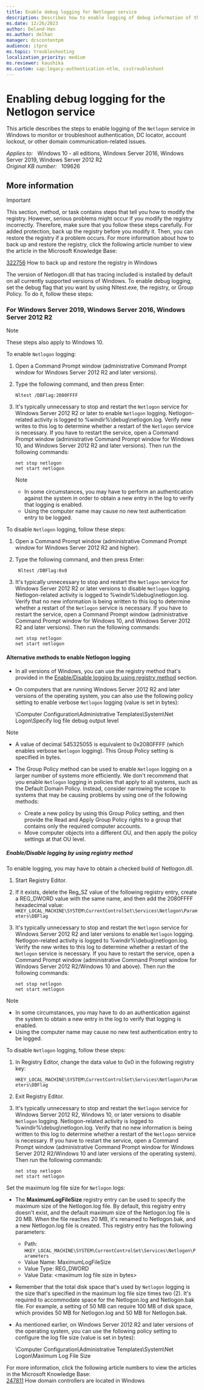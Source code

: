 ```yaml
---
title: Enable debug logging for Netlogon service
description: Describes how to enable logging of debug information of the Netlogon service.
ms.date: 12/26/2023
author: Deland-Han
ms.author: delhan
manager: dcscontentpm
audience: itpro
ms.topic: troubleshooting
localization_priority: medium
ms.reviewer: kaushika
ms.custom: sap:legacy-authentication-ntlm, csstroubleshoot
---
```

# Enabling debug logging for the Netlogon service

This article describes the steps to enable logging of the `Netlogon` service in Windows to monitor or troubleshoot authentication, DC locator, account lockout, or other domain communication-related issues.

_Applies to:_ &nbsp; Windows 10 - all editions, Windows Server 2016, Windows Server 2019, Windows Server 2012 R2  
_Original KB number:_ &nbsp; 109626

## More information

> [!IMPORTANT]
> This section, method, or task contains steps that tell you how to modify the registry. However, serious problems might occur if you modify the registry incorrectly. Therefore, make sure that you follow these steps carefully. For added protection, back up the registry before you modify it. Then, you can restore the registry if a problem occurs. For more information about how to back up and restore the registry, click the following article number to view the article in the Microsoft Knowledge Base:
>
> [322756](https://support.microsoft.com/help/322756) How to back up and restore the registry in Windows

The version of Netlogon.dll that has tracing included is installed by default on all currently supported versions of Windows. To enable debug logging, set the debug flag that you want by using Nltest.exe, the registry, or Group Policy. To do it, follow these steps:

### For Windows Server 2019, Windows Server 2016, Windows Server 2012 R2

> [!NOTE]
> These steps also apply to Windows 10.

To enable `Netlogon` logging:

1. Open a Command Prompt window (administrative Command Prompt window for Windows Server 2012 R2 and later versions).
2. Type the following command, and then press Enter:  

    ```console
    Nltest /DBFlag:2080FFFF
    ```

3. It's typically unnecessary to stop and restart the `Netlogon` service for Windows Server 2012 R2 or later to enable `Netlogon` logging. Netlogon-related activity is logged to %windir%\debug\netlogon.log. Verify new writes to this log to determine whether a restart of the `Netlogon` service is necessary. If you have to restart the service, open a Command Prompt window (administrative Command Prompt window for Windows 10, and Windows Server 2012 R2 and later versions). Then run the following commands:

    ```console
    net stop netlogon
    net start netlogon
    ```

    > [!NOTE]
    >
    > - In some circumstances, you may have to perform an authentication against the system in order to obtain a new entry in the log to verify that logging is enabled.
    > - Using the computer name may cause no new test authentication entry to be logged.

To disable `Netlogon` logging, follow these steps:

1. Open a Command Prompt window (administrative Command Prompt window for Windows Server 2012 R2 and higher).
2. Type the following command, and then press Enter:  

    ```console
     Nltest /DBFlag:0x0
    ```

3. It's typically unnecessary to stop and restart the `Netlogon` service for Windows Server 2012 R2 or later versions to disable `Netlogon` logging. Netlogon-related activity is logged to %windir%\debug\netlogon.log. Verify that no new information is being written to this log to determine whether a restart of the `Netlogon` service is necessary. If you have to restart the service, open a Command Prompt window (administrative Command Prompt window for Windows 10, and Windows Server 2012 R2 and later versions). Then run the following commands:  

    ```console
    net stop netlogon
    net start netlogon
    ```

#### Alternative methods to enable Netlogon logging

- In all versions of Windows, you can use the registry method that's provided in the [Enable/Disable logging by using registry method](#enabledisable-logging-by-using-registry-method) section.
- On computers that are running Windows Server 2012 R2 and later versions of the operating system, you can also use the following policy setting to enable verbose `Netlogon` logging (value is set in bytes):  

    \Computer Configuration\Administrative Templates\System\Net Logon\Specify log file debug output level

> [!NOTE]
>
> - A value of decimal 545325055 is equivalent to 0x2080FFFF (which enables verbose `Netlogon` logging). This Group Policy setting is specified in bytes.
> - The Group Policy method can be used to enable `Netlogon` logging on a larger number of systems more efficiently. We don't recommend that you enable `Netlogon` logging in policies that apply to all systems, such as the Default Domain Policy. Instead, consider narrowing the scope to systems that may be causing problems by using one of the following methods:
>
>   - Create a new policy by using this Group Policy setting, and then provide the Read and Apply Group Policy rights to a group that contains only the required computer accounts.
>   - Move computer objects into a different OU, and then apply the policy settings at that OU level.

##### Enable/Disable logging by using registry method

To enable logging, you may have to obtain a checked build of Netlogon.dll.

1. Start Registry Editor.
2. If it exists, delete the Reg_SZ value of the following registry entry, create a REG_DWORD value with the same name, and then add the 2080FFFF hexadecimal value:  
    `HKEY_LOCAL_MACHINE\SYSTEM\CurrentControlSet\Services\Netlogon\Parameters\DBFlag`
3. It's typically unnecessary to stop and restart the `Netlogon` service for Windows Server 2012 R2 and later versions to enable `Netlogon` logging. Netlogon-related activity is logged to %windir%\debug\netlogon.log. Verify the new writes to this log to determine whether a restart of the `Netlogon` service is necessary. If you have to restart the service, open a Command Prompt window (administrative Command Prompt window for Windows Server 2012 R2/Windows 10 and above). Then run the following commands:  

    ```console
    net stop netlogon
    net start netlogon
    ```

> [!NOTE]
>
> - In some circumstances, you may have to do an authentication against the system to obtain a new entry in the log to verify that logging is enabled.
> - Using the computer name may cause no new test authentication entry to be logged.

To disable `Netlogon` logging, follow these steps:

1. In Registry Editor, change the data value to 0x0 in the following registry key:

    `HKEY_LOCAL_MACHINE\SYSTEM\CurrentControlSet\Services\Netlogon\Parameters\DBFlag`
2. Exit Registry Editor.
3. It's typically unnecessary to stop and restart the `Netlogon` service for Windows Server 2012 R2, Windows 10, or later versions to disable `Netlogon` logging. Netlogon-related activity is logged to %windir%\debug\netlogon.log. Verify that no new information is being written to this log to determine whether a restart of the `Netlogon` service is necessary. If you have to restart the service, open a Command Prompt window (administrative Command Prompt window for Windows Server 2012 R2/Windows 10 and later versions of the operating system). Then run the following commands:  

    ```console
    net stop netlogon
    net start netlogon
    ```

Set the maximum log file size for `Netlogon` logs:

- The **MaximumLogFileSize** registry entry can be used to specify the maximum size of the Netlogon.log file. By default, this registry entry doesn't exist, and the default maximum size of the Netlogon.log file is 20 MB. When the file reaches 20 MB, it's renamed to Netlogon.bak, and a new Netlogon.log file is created. This registry entry has the following parameters:

  - Path: `HKEY_LOCAL_MACHINE\SYSTEM\CurrentControlSet\Services\Netlogon\Parameters`
  - Value Name: MaximumLogFileSize
  - Value Type: REG_DWORD
  - Value Data: \<maximum log file size in bytes>

- Remember that the total disk space that's used by `Netlogon` logging is the size that's specified in the maximum log file size times two (2). It's required to accommodate space for the Netlogon.log and Netlogon.bak file. For example, a setting of 50 MB can require 100 MB of disk space, which provides 50 MB for Netlogon.log and 50 MB for Netlogon.bak.
- As mentioned earlier, on Windows Server 2012 R2 and later versions of the operating system, you can use the following policy setting to configure the log file size (value is set in bytes):  

   \Computer Configuration\Administrative Templates\System\Net Logon\Maximum Log File Size

For more information, click the following article numbers to view the articles in the Microsoft Knowledge Base:  
    [247811](https://support.microsoft.com/help/247811) How domain controllers are located in Windows
